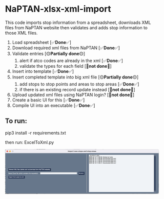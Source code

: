 # NaPTAN-xlsx-xml-import
This code imports stop information from a spreadsheet, downloads XML files from NaPTAN website then validates and adds stop information to those XML files.

1. Load spreadsheet [✅️**Done**✅️]
2. Download required xml files from NaPTAN [✅️**Done**✅️]
3. Validate entries [🟡**Partially done**🟡]
    1. alert if atco codes are already in the xml [✅️**Done**✅️]
    2. validate the types for each field [🔴**not done**🔴]
4. Insert into template [✅️**Done**✅️]
5. Insert completed template into big xml file [🟡**Partially done**🟡]
    1. add stops to stop points and areas to stop areas [✅️**Done**✅️]
    2. if there is an existing record update instead [🔴**not done**🔴]
6. Upload updated xml files using NaPTAN login? [🔴**not done**🔴]
7. Create a basic UI for this [✅️**Done**✅️]
8. Compile UI into an executable [✅️**Done**✅️]

## To run:
pip3 install -r requirements.txt

then run: ExcelToXml.py

![screenshot](Screenshot.png)
